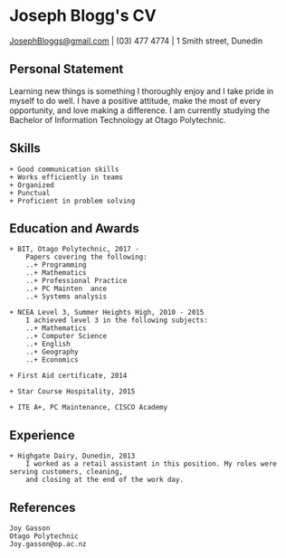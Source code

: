 # Joseph Blogg's CV
JosephBloggs@gmail.com | (03) 477 4774 | 1 Smith street, Dunedin

## Personal Statement

Learning new things is something I thoroughly enjoy and I take pride in myself to do well. I have a positive
attitude, make the most of every opportunity, and love making a difference.
I am currently studying the Bachelor of Information Technology at Otago Polytechnic.

## Skills
	
	+ Good communication skills
	+ Works efficiently in teams
	+ Organized
	+ Punctual
	+ Proficient in problem solving

## Education and Awards

	+ BIT, Otago Polytechnic, 2017 -
		Papers covering the following:
		..+ Programming
		..+ Mathematics
		..+ Professional Practice
		..+ PC Mainten	ance
		..+ Systems analysis
	
	+ NCEA Level 3, Summer Heights High, 2010 - 2015
		I achieved level 3 in the following subjects:
		..+ Mathematics
		..+ Computer Science
		..+ English
		..+ Geography
		..+ Economics
	
	+ First Aid certificate, 2014
	
	+ Star Course Hospitality, 2015
	
	+ ITE A+, PC Maintenance, CISCO Academy

## Experience

	+ Highgate Dairy, Dunedin, 2013
		I worked as a retail assistant in this position. My roles were serving customers, cleaning,
		and closing at the end of the work day.

## References

	Joy Gasson
	Otago Polytechnic
	Joy.gasson@op.ac.nz
	